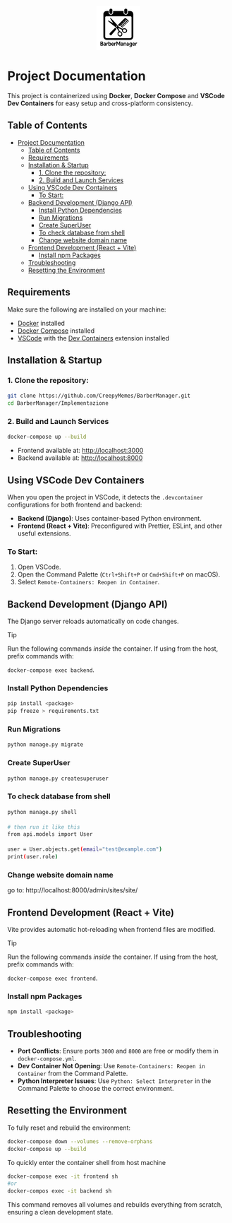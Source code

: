 <div align="center">
    <img src="./frontend/public/logo.png" height="100px" alt="BarberManager Logo"/>
</div>

# Project Documentation

This project is containerized using **Docker**, **Docker Compose** and **VSCode Dev Containers** for easy setup and cross-platform consistency.

## Table of Contents

- [Project Documentation](#project-documentation)
  - [Table of Contents](#table-of-contents)
  - [Requirements](#requirements)
  - [Installation \& Startup](#installation--startup)
    - [1. Clone the repository:](#1-clone-the-repository)
    - [2. Build and Launch Services](#2-build-and-launch-services)
  - [Using VSCode Dev Containers](#using-vscode-dev-containers)
    - [To Start:](#to-start)
  - [Backend Development (Django API)](#backend-development-django-api)
    - [Install Python Dependencies](#install-python-dependencies)
    - [Run Migrations](#run-migrations)
    - [Create SuperUser](#create-superuser)
    - [To check database from shell](#to-check-database-from-shell)
    - [Change website domain name](#change-website-domain-name)
  - [Frontend Development (React + Vite)](#frontend-development-react--vite)
    - [Install npm Packages](#install-npm-packages)
  - [Troubleshooting](#troubleshooting)
  - [Resetting the Environment](#resetting-the-environment)

## Requirements

Make sure the following are installed on your machine:

- [Docker](https://www.docker.com/) installed
- [Docker Compose](https://docs.docker.com/compose/) installed
- [VSCode](https://code.visualstudio.com/) with the [Dev Containers](https://marketplace.visualstudio.com/items?itemName=ms-vscode-remote.remote-containers) extension installed

## Installation & Startup

### 1. Clone the repository:

```bash
git clone https://github.com/CreepyMemes/BarberManager.git
cd BarberManager/Implementazione
```

### 2. Build and Launch Services

```bash
docker-compose up --build
```

- Frontend available at: [http://localhost:3000](http://localhost:3000)
- Backend available at: [http://localhost:8000](http://localhost:8000)

## Using VSCode Dev Containers

When you open the project in VSCode, it detects the `.devcontainer` configurations for both frontend and backend:

- **Backend (Django)**: Uses container-based Python environment.
- **Frontend (React + Vite)**: Preconfigured with Prettier, ESLint, and other useful extensions.

### To Start:

1. Open VSCode.
2. Open the Command Palette (`Ctrl+Shift+P` or `Cmd+Shift+P` on macOS).
3. Select `Remote-Containers: Reopen in Container`.

## Backend Development (Django API)

The Django server reloads automatically on code changes.

> [!TIP]
> Run the following commands _inside_ the container.
> If using from the host, prefix commands with:
>
> `docker-compose exec backend`.

### Install Python Dependencies

```bash
pip install <package>
pip freeze > requirements.txt
```

### Run Migrations

```bash
python manage.py migrate
```

### Create SuperUser

```bash
python manage.py createsuperuser
```

### To check database from shell

```bash
python manage.py shell

# then run it like this
from api.models import User

user = User.objects.get(email="test@example.com")
print(user.role)
```

### Change website domain name

go to: http://localhost:8000/admin/sites/site/

## Frontend Development (React + Vite)

Vite provides automatic hot-reloading when frontend files are modified.

> [!TIP]
> Run the following commands _inside_ the container.
> If using from the host, prefix commands with:
>
> `docker-compose exec frontend`.

### Install npm Packages

```bash
npm install <package>
```

## Troubleshooting

- **Port Conflicts**: Ensure ports `3000` and `8000` are free or modify them in `docker-compose.yml`.
- **Dev Container Not Opening**: Use `Remote-Containers: Reopen in Container` from the Command Palette.
- **Python Interpreter Issues**: Use `Python: Select Interpreter` in the Command Palette to choose the correct environment.

## Resetting the Environment

To fully reset and rebuild the environment:

```bash
docker-compose down --volumes --remove-orphans
docker-compose up --build
```

To quickly enter the container shell from host machine

```bash
docker-compose exec -it frontend sh
#or
docker-compos exec -it backend sh
```

This command removes all volumes and rebuilds everything from scratch, ensuring a clean development state.
